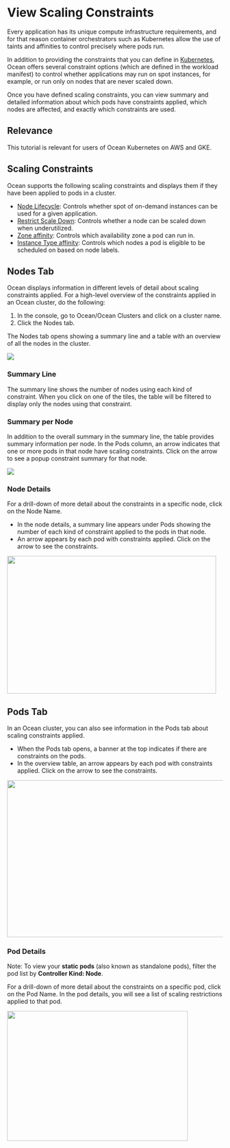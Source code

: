# View Scaling Constraints

Every application has its unique compute infrastructure requirements, and for that reason container orchestrators such as Kubernetes allow the use of taints and affinities to control precisely where pods run.

In addition to providing the constraints that you can define in [Kubernetes](https://kubernetes.io/docs/reference/kubernetes-api/labels-annotations-taints/), Ocean offers several constraint options (which are defined in the workload manifest) to control whether applications may run on spot instances, for example, or run only on nodes that are never scaled down.

Once you have defined scaling constraints, you can view summary and detailed information about which pods have constraints applied, which nodes are affected, and exactly which constraints are used.

## Relevance

This tutorial is relevant for users of Ocean Kubernetes on AWS and GKE.

## Scaling Constraints

Ocean supports the following scaling constraints and displays them if they have been applied to pods in a cluster.

- [Node Lifecycle](ocean/features/labels-and-taints?id=spot-labels): Controls whether spot of on-demand instances can be used for a given application.
- [Restrict Scale Down](ocean/features/labels-and-taints?id=spot-labels): Controls whether a node can be scaled down when underutilized.
- [Zone affinity](https://kubernetes.io/docs/reference/kubernetes-api/labels-annotations-taints/#topologykubernetesiozone): Controls which availability zone a pod can run in.
- [Instance Type affinity](https://kubernetes.io/docs/reference/kubernetes-api/labels-annotations-taints/#nodekubernetesioinstance-type): Controls which nodes a pod is eligible to be scheduled on based on node labels.

## Nodes Tab

Ocean displays information in different levels of detail about scaling constraints applied. For a high-level overview of the constraints applied in an Ocean cluster, do the following:

1. In the console, go to Ocean/Ocean Clusters and click on a cluster name.
2. Click the Nodes tab.

The Nodes tab opens showing a summary line and a table with an overview of all the nodes in the cluster.

<img src="/ocean/_media/tutorials-scaling-constraints-01.png" />

### Summary Line

The summary line shows the number of nodes using each kind of constraint. When you click on one of the tiles, the table will be filtered to display only the nodes using that constraint.

### Summary per Node

In addition to the overall summary in the summary line, the table provides summary information per node. In the Pods column, an arrow indicates that one or more pods in that node have scaling constraints. Click on the arrow to see a popup constraint summary for that node.

<img src="/ocean/_media/tutorials-scaling-constraints-02.png" />

### Node Details

For a drill-down of more detail about the constraints in a specific node, click on the Node Name.

- In the node details, a summary line appears under Pods showing the number of each kind of constraint applied to the pods in that node.
- An arrow appears by each pod with constraints applied. Click on the arrow to see the constraints.

<img src="/ocean/_media/tutorials-scaling-constraints-03.png" width="488" height="321" />

## Pods Tab

In an Ocean cluster, you can also see information in the Pods tab about scaling constraints applied.

- When the Pods tab opens, a banner at the top indicates if there are constraints on the pods.
- In the overview table, an arrow appears by each pod with constraints applied. Click on the arrow to see the constraints.

<img src="/ocean/_media/tutorials-scaling-constraints-04.png" width="541" height="366" />

### Pod Details

Note: To view your **static pods** (also known as standalone pods), filter the pod list by **Controller Kind: Node**.

For a drill-down of more detail about the constraints on a specific pod, click on the Pod Name. In the pod details, you will see a list of scaling restrictions applied to that pod.

<img src="/ocean/_media/tutorials-scaling-constraints-05.png" width="422" height="303" />
